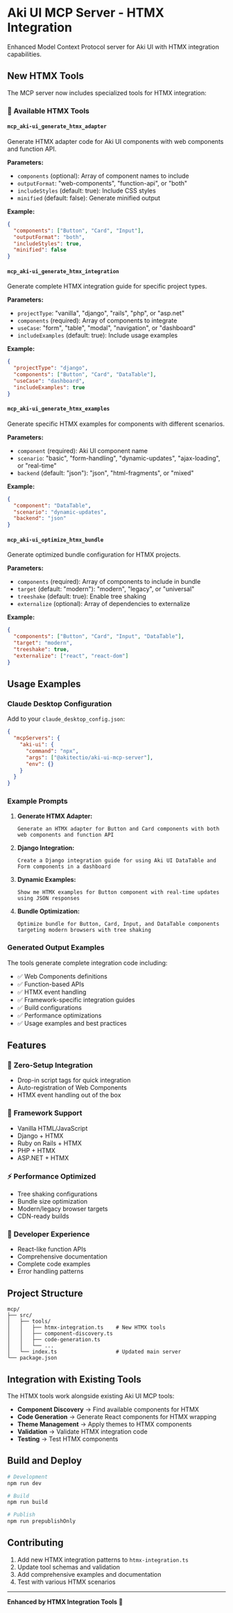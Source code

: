 # Aki UI MCP Server - HTMX Integration

Enhanced Model Context Protocol server for Aki UI with HTMX integration capabilities.

## New HTMX Tools

The MCP server now includes specialized tools for HTMX integration:

### 🔧 Available HTMX Tools

#### `mcp_aki-ui_generate_htmx_adapter`
Generate HTMX adapter code for Aki UI components with web components and function API.

**Parameters:**
- `components` (optional): Array of component names to include
- `outputFormat`: "web-components", "function-api", or "both" 
- `includeStyles` (default: true): Include CSS styles
- `minified` (default: false): Generate minified output

**Example:**
```json
{
  "components": ["Button", "Card", "Input"],
  "outputFormat": "both",
  "includeStyles": true,
  "minified": false
}
```

#### `mcp_aki-ui_generate_htmx_integration`
Generate complete HTMX integration guide for specific project types.

**Parameters:**
- `projectType`: "vanilla", "django", "rails", "php", or "asp.net"
- `components` (required): Array of components to integrate
- `useCase`: "form", "table", "modal", "navigation", or "dashboard"
- `includeExamples` (default: true): Include usage examples

**Example:**
```json
{
  "projectType": "django",
  "components": ["Button", "Card", "DataTable"],
  "useCase": "dashboard",
  "includeExamples": true
}
```

#### `mcp_aki-ui_generate_htmx_examples`
Generate specific HTMX examples for components with different scenarios.

**Parameters:**
- `component` (required): Aki UI component name
- `scenario`: "basic", "form-handling", "dynamic-updates", "ajax-loading", or "real-time"
- `backend` (default: "json"): "json", "html-fragments", or "mixed"

**Example:**
```json
{
  "component": "DataTable",
  "scenario": "dynamic-updates",
  "backend": "json"
}
```

#### `mcp_aki-ui_optimize_htmx_bundle`
Generate optimized bundle configuration for HTMX projects.

**Parameters:**
- `components` (required): Array of components to include in bundle
- `target` (default: "modern"): "modern", "legacy", or "universal"
- `treeshake` (default: true): Enable tree shaking
- `externalize` (optional): Array of dependencies to externalize

**Example:**
```json
{
  "components": ["Button", "Card", "Input", "DataTable"],
  "target": "modern",
  "treeshake": true,
  "externalize": ["react", "react-dom"]
}
```

## Usage Examples

### Claude Desktop Configuration

Add to your `claude_desktop_config.json`:

```json
{
  "mcpServers": {
    "aki-ui": {
      "command": "npx",
      "args": ["@akitectio/aki-ui-mcp-server"],
      "env": {}
    }
  }
}
```

### Example Prompts

1. **Generate HTMX Adapter:**
   ```
   Generate an HTMX adapter for Button and Card components with both web components and function API
   ```

2. **Django Integration:**
   ```
   Create a Django integration guide for using Aki UI DataTable and Form components in a dashboard
   ```

3. **Dynamic Examples:**
   ```
   Show me HTMX examples for Button component with real-time updates using JSON responses
   ```

4. **Bundle Optimization:**
   ```
   Optimize bundle for Button, Card, Input, and DataTable components targeting modern browsers with tree shaking
   ```

### Generated Output Examples

The tools generate complete integration code including:

- ✅ Web Components definitions
- ✅ Function-based APIs 
- ✅ HTMX event handling
- ✅ Framework-specific integration guides
- ✅ Build configurations
- ✅ Performance optimizations
- ✅ Usage examples and best practices

## Features

### 🎯 **Zero-Setup Integration**
- Drop-in script tags for quick integration
- Auto-registration of Web Components
- HTMX event handling out of the box

### 🔧 **Framework Support**
- Vanilla HTML/JavaScript
- Django + HTMX
- Ruby on Rails + HTMX  
- PHP + HTMX
- ASP.NET + HTMX

### ⚡ **Performance Optimized**
- Tree shaking configurations
- Bundle size optimization
- Modern/legacy browser targets
- CDN-ready builds

### 🎨 **Developer Experience**
- React-like function APIs
- Comprehensive documentation
- Complete code examples
- Error handling patterns

## Project Structure

```
mcp/
├── src/
│   ├── tools/
│   │   ├── htmx-integration.ts    # New HTMX tools
│   │   ├── component-discovery.ts
│   │   ├── code-generation.ts
│   │   └── ...
│   └── index.ts                   # Updated main server
└── package.json
```

## Integration with Existing Tools

The HTMX tools work alongside existing Aki UI MCP tools:

- **Component Discovery** → Find available components for HTMX
- **Code Generation** → Generate React components for HTMX wrapping  
- **Theme Management** → Apply themes to HTMX components
- **Validation** → Validate HTMX integration code
- **Testing** → Test HTMX components

## Build and Deploy

```bash
# Development
npm run dev

# Build
npm run build

# Publish
npm run prepublishOnly
```

## Contributing

1. Add new HTMX integration patterns to `htmx-integration.ts`
2. Update tool schemas and validation
3. Add comprehensive examples and documentation
4. Test with various HTMX scenarios

---

**Enhanced by HTMX Integration Tools** 🚀